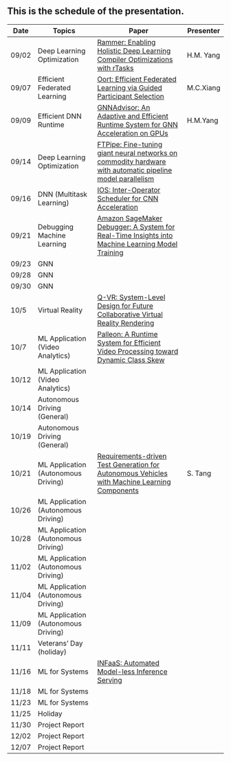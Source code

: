 ## This is the schedule of the presentation.

| Date      | Topics | Paper | Presenter | 
| ----------- | ----------- |  ----------- |   ----------- |
| 09/02   | Deep Learning Optimization   | [Rammer: Enabling Holistic Deep Learning Compiler Optimizations with rTasks](https://www.usenix.org/conference/osdi20/presentation/ma) | H.M. Yang |
| 09/07   | Efficient Federated Learning     | [Oort: Efficient Federated Learning via Guided Participant Selection](https://www.usenix.org/conference/osdi21/presentation/lai)| M.C.Xiang |
| 09/09 | Efficient DNN Runtime  | [GNNAdvisor: An Adaptive and Efficient Runtime System for GNN Acceleration on GPUs](https://www.usenix.org/conference/osdi21/presentation/wang-yuke) | H.M.Yang |
| 09/14 | Deep Learning Optimization | [FTPipe: Fine-tuning giant neural networks on commodity hardware with automatic pipeline model parallelism](https://www.usenix.org/conference/atc21/presentation/eliad) | |
| 09/16 | DNN (Multitask Learning) | [IOS: Inter-Operator Scheduler for CNN Acceleration](https://arxiv.org/pdf/2011.01302.pdf) | |
| 09/21 | Debugging Machine Learning | [Amazon SageMaker Debugger: A System for Real-Time Insights into Machine Learning Model Training](https://www.amazon.science/publications/amazon-sagemaker-debugger-a-system-for-real-time-insights-into-machine-learning-model-training)| |
| 09/23 | GNN | | |
| 09/28 | GNN | | |
| 09/30 | GNN | | |
| 10/5 | Virtual Reality | [Q-VR: System-Level Design for Future Collaborative Virtual Reality Rendering](https://arxiv.org/ftp/arxiv/papers/2102/2102.13191.pdf) | |
| 10/7 | ML Application (Video Analytics) | [Palleon: A Runtime System for Efficient Video Processing toward Dynamic Class Skew](https://www.usenix.org/conference/atc21/presentation/feng-boyuan)| |
| 10/12 | ML Application (Video Analytics) | | |
| 10/14 | Autonomous Driving (General) | | |
| 10/19 | Autonomous Driving (General) | | |
| 10/21 | ML Application (Autonomous Driving) | [Requirements-driven Test Generation for Autonomous Vehicles with Machine Learning Components](http://tuncali.com/publications/tuncali_iv_journal.pdf) | S. Tang |
| 10/26 | ML Application (Autonomous Driving) | | |
| 10/28 | ML Application (Autonomous Driving) | | |
| 11/02 | ML Application (Autonomous Driving) | | |
| 11/04 | ML Application (Autonomous Driving)| | |
| 11/09 | ML Application (Autonomous Driving) | | |
| 11/11 | Veterans’ Day (holiday) |
| 11/16 |  ML for Systems | [INFaaS: Automated Model-less Inference Serving](https://www.usenix.org/conference/atc21/presentation/romero) | |
| 11/18 |  ML for Systems | | |
| 11/23 |  ML for Systems | | |
| 11/25 | Holiday |
| 11/30 | Project Report | | |
| 12/02 | Project Report | | |
| 12/07 | Project Report | | |





